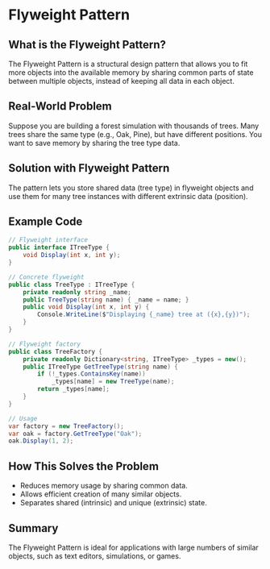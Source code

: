 # Flyweight Pattern

## What is the Flyweight Pattern?
The Flyweight Pattern is a structural design pattern that allows you to fit more objects into the available memory by sharing common parts of state between multiple objects, instead of keeping all data in each object.

## Real-World Problem
Suppose you are building a forest simulation with thousands of trees. Many trees share the same type (e.g., Oak, Pine), but have different positions. You want to save memory by sharing the tree type data.

## Solution with Flyweight Pattern
The pattern lets you store shared data (tree type) in flyweight objects and use them for many tree instances with different extrinsic data (position).

## Example Code
```csharp
// Flyweight interface
public interface ITreeType {
    void Display(int x, int y);
}

// Concrete flyweight
public class TreeType : ITreeType {
    private readonly string _name;
    public TreeType(string name) { _name = name; }
    public void Display(int x, int y) {
        Console.WriteLine($"Displaying {_name} tree at ({x},{y})");
    }
}

// Flyweight factory
public class TreeFactory {
    private readonly Dictionary<string, ITreeType> _types = new();
    public ITreeType GetTreeType(string name) {
        if (!_types.ContainsKey(name))
            _types[name] = new TreeType(name);
        return _types[name];
    }
}

// Usage
var factory = new TreeFactory();
var oak = factory.GetTreeType("Oak");
oak.Display(1, 2);
```

## How This Solves the Problem
- Reduces memory usage by sharing common data.
- Allows efficient creation of many similar objects.
- Separates shared (intrinsic) and unique (extrinsic) state.

## Summary
The Flyweight Pattern is ideal for applications with large numbers of similar objects, such as text editors, simulations, or games.
